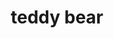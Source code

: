 ---
layout: smileys&emotion
title: teddy bear
emoji: teddy_bear
permalink: 🧸.html
image: assets/img/3moji/teddy_bear.png
---